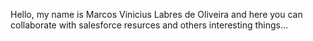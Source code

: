 Hello, my name is Marcos Vinicius Labres de Oliveira and
here you can collaborate with salesforce resurces and others interesting things...

<!---
mvlabres/mvlabres is a ✨ special ✨ repository because its `README.md` (this file) appears on your GitHub profile.
You can click the Preview link to take a look at your changes.
--->
